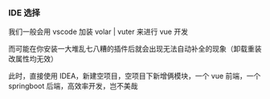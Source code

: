 ### IDE 选择

我们一般会用 vscode 加装 volar | vuter 来进行 vue 开发

而可能在你安装一大堆乱七八糟的插件后就会出现无法自动补全的现象（卸载重装改属性均无效）

此时，直接使用 IDEA，新建空项目，空项目下新增俩模块，一个 vue 前端，一个 springboot 后端，高效率开发，岂不美哉

<br>
